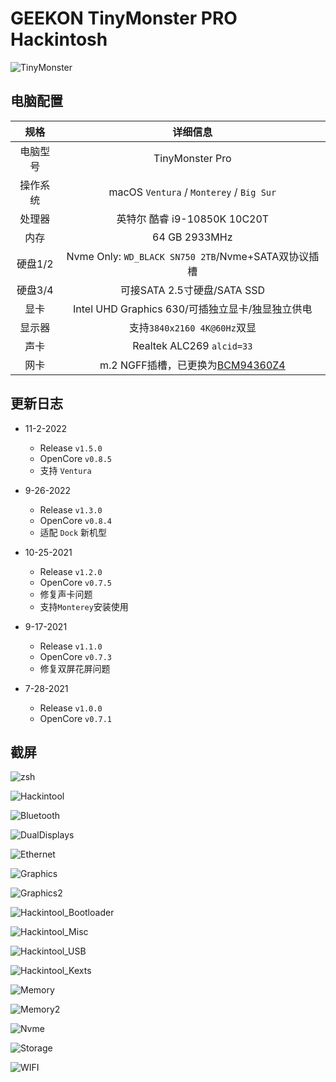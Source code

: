 # GEEKON TinyMonster PRO Hackintosh

![TinyMonster](ScreenShots/TinyMonsterPro.png)

## 电脑配置

|   规格   |                           详细信息                           |
| :------: | :----------------------------------------------------------: |
| 电脑型号 |                       TinyMonster Pro                        |
| 操作系统 |           macOS `Ventura` / `Monterey` / `Big Sur`           |
|  处理器  |                 英特尔 酷睿 i9-10850K 10C20T                 |
|   内存   |                        64 GB 2933MHz                         |
| 硬盘1/2  |     Nvme Only: `WD_BLACK SN750 2TB`/Nvme+SATA双协议插槽      |
| 硬盘3/4  |                 可接SATA 2.5寸硬盘/SATA SSD                  |
|   显卡   |       Intel UHD Graphics 630/可插独立显卡/独显独立供电       |
|  显示器  |                 支持`3840x2160 4K@60Hz`双显                  |
|   声卡   |                  Realtek ALC269 `alcid=33`                   |
|   网卡   | m.2 NGFF插槽，已更换为[BCM94360Z4](https://blog.daliansky.net/uploads/WeChatandShop.png) |

## 更新日志

- 11-2-2022
  - Release `v1.5.0`
  - OpenCore `v0.8.5`
  - 支持 `Ventura`
  
- 9-26-2022
  - Release `v1.3.0`
  - OpenCore `v0.8.4`
  - 适配 `Dock` 新机型
- 10-25-2021
  - Release `v1.2.0`
  - OpenCore `v0.7.5`
  - 修复声卡问题
  - 支持`Monterey`安装使用
- 9-17-2021
  - Release `v1.1.0`
  - OpenCore `v0.7.3`
  - 修复双屏花屏问题
- 7-28-2021
  - Release `v1.0.0`
  - OpenCore `v0.7.1`

## 截屏

![zsh](ScreenShots/zsh.png)

![Hackintool](ScreenShots/Hackintool.png)

![Bluetooth](ScreenShots/11.5.1_20G80.png)

![DualDisplays](ScreenShots/DualDisplays.png)

![Ethernet](ScreenShots/Ethernet.png)

![Graphics](ScreenShots/Graphics.png)

![Graphics2](ScreenShots/Graphics2.png)

![Hackintool_Bootloader](ScreenShots/Hackintool_Bootloader.png)

![Hackintool_Misc](ScreenShots/Hackintool_Misc.png)

![Hackintool_USB](ScreenShots/Hackintool_USB.png)

![Hackintool_Kexts](ScreenShots/Hackintool_Kexts.png)

![Memory](ScreenShots/Memory.png)

![Memory2](ScreenShots/Memory2.png)

![Nvme](ScreenShots/Nvme.png)

![Storage](ScreenShots/Storage.png)

![WIFI](ScreenShots/WIFI.png)

 
